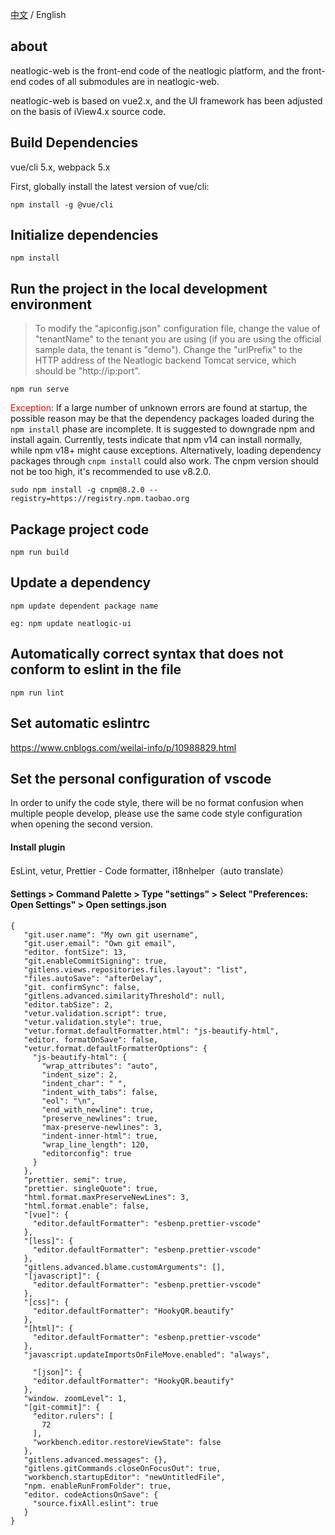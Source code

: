 [中文](README.md) / English

## about
neatlogic-web is the front-end code of the neatlogic platform, and the front-end codes of all submodules are in neatlogic-web.

neatlogic-web is based on vue2.x, and the UI framework has been adjusted on the basis of iView4.x source code.

## Build Dependencies
vue/cli 5.x, webpack 5.x

First, globally install the latest version of vue/cli:
```
npm install -g @vue/cli
```

## Initialize dependencies
```
npm install
```

## Run the project in the local development environment
>To modify the "apiconfig.json" configuration file, change the value of "tenantName" to the tenant you are using (if you are using the official sample data, the tenant is "demo"). Change the "urlPrefix" to the HTTP address of the Neatlogic backend Tomcat service, which should be "http://ip:port".
```
npm run serve
```
<font color="red">Exception:</font>
If a large number of unknown errors are found at startup, the possible reason may be that the dependency packages loaded during the `npm install` phase are incomplete. It is suggested to downgrade npm and install again. Currently, tests indicate that npm v14 can install normally, while npm v18+ might cause exceptions. Alternatively, loading dependency packages through `cnpm install` could also work. The cnpm version should not be too high, it's recommended to use v8.2.0.
```
sudo npm install -g cnpm@8.2.0 --registry=https://registry.npm.taobao.org
```

## Package project code
```
npm run build
```

## Update a dependency
```
npm update dependent package name

eg: npm update neatlogic-ui
```
## Automatically correct syntax that does not conform to eslint in the file
```
npm run lint
```

## Set automatic eslintrc
https://www.cnblogs.com/weilai-info/p/10988829.html


## Set the personal configuration of vscode
In order to unify the code style, there will be no format confusion when multiple people develop, please use the same code style configuration when opening the second version.
#### Install plugin
EsLint, vetur, Prettier - Code formatter, i18nhelper（auto translate）

#### Settings > Command Palette > Type "settings" > Select "Preferences: Open Settings" > Open settings.json
```
{
   "git.user.name": "My own git username",
   "git.user.email": "Own git email",
   "editor. fontSize": 13,
   "git.enableCommitSigning": true,
   "gitlens.views.repositories.files.layout": "list",
   "files.autoSave": "afterDelay",
   "git. confirmSync": false,
   "gitlens.advanced.similarityThreshold": null,
   "editor.tabSize": 2,
   "vetur.validation.script": true,
   "vetur.validation.style": true,
   "vetur.format.defaultFormatter.html": "js-beautify-html",
   "editor. formatOnSave": false,
   "vetur.format.defaultFormatterOptions": {
     "js-beautify-html": {
       "wrap_attributes": "auto",
       "indent_size": 2,
       "indent_char": " ",
       "indent_with_tabs": false,
       "eol": "\n",
       "end_with_newline": true,
       "preserve_newlines": true,
       "max-preserve-newlines": 3,
       "indent-inner-html": true,
       "wrap_line_length": 120,
       "editorconfig": true
     }
   },
   "prettier. semi": true,
   "prettier. singleQuote": true,
   "html.format.maxPreserveNewLines": 3,
   "html.format.enable": false,
   "[vue]": {
     "editor.defaultFormatter": "esbenp.prettier-vscode"
   },
   "[less]": {
     "editor.defaultFormatter": "esbenp.prettier-vscode"
   },
   "gitlens.advanced.blame.customArguments": [],
   "[javascript]": {
     "editor.defaultFormatter": "esbenp.prettier-vscode"
   },
   "[css]": {
     "editor.defaultFormatter": "HookyQR.beautify"
   },
   "[html]": {
     "editor.defaultFormatter": "esbenp.prettier-vscode"
   },
   "javascript.updateImportsOnFileMove.enabled": "always",

     "[json]": {
     "editor.defaultFormatter": "HookyQR.beautify"
   },
   "window. zoomLevel": 1,
   "[git-commit]": {
     "editor.rulers": [
       72
     ],
     "workbench.editor.restoreViewState": false
   },
   "gitlens.advanced.messages": {},
   "gitlens.gitCommands.closeOnFocusOut": true,
   "workbench.startupEditor": "newUntitledFile",
   "npm. enableRunFromFolder": true,
   "editor. codeActionsOnSave": {
     "source.fixAll.eslint": true
   }
}

```